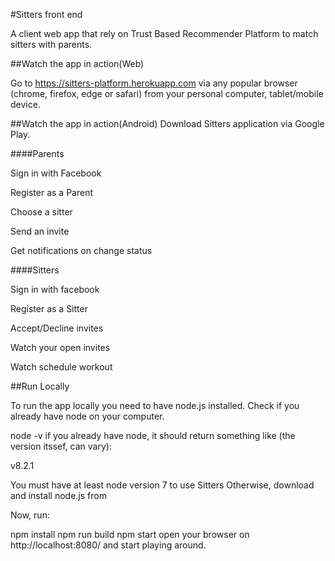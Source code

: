 #Sitters front end

A client web app that rely on Trust Based Recommender Platform to match sitters with parents.

##Watch the app in action(Web)

Go to https://sitters-platform.herokuapp.com via any popular browser (chrome, firefox, edge or safari) from your personal computer, tablet/mobile device.


##Watch the app in action(Android)
Download Sitters application via Google Play.

####Parents

Sign in with Facebook

Register as a Parent

Choose a sitter

Send an invite

Get notifications on change status

####Sitters

Sign in with facebook

Register as a Sitter

Accept/Decline invites

Watch your open invites

Watch schedule workout

##Run Locally

To run the app locally you need to have node.js installed. Check if you already have node on your computer.

node -v
if you already have node, it should return something like (the version itssef, can vary):

v8.2.1

You must have at least node version 7 to use Sitters
Otherwise, download and install node.js from

Now, run:

npm install
npm run build
npm start
open your browser on http://localhost:8080/ and start playing around.